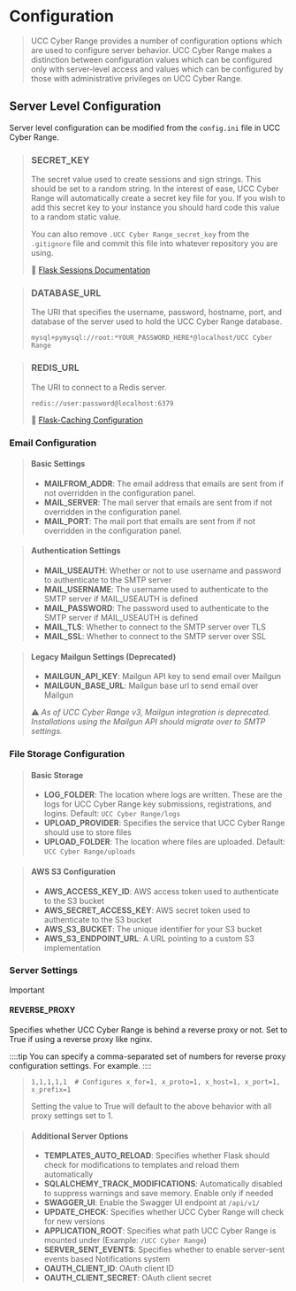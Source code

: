 # Configuration

 
> UCC Cyber Range provides a number of configuration options which are used to configure server behavior. UCC Cyber Range makes a distinction between configuration values which can be configured only with server-level access and values which can be configured by those with administrative privileges on UCC Cyber Range.

## Server Level Configuration
Server level configuration can be modified from the `config.ini` file in UCC Cyber Range.

> ### SECRET_KEY
> The secret value used to create sessions and sign strings. This should be set to a random string. In the interest of ease, UCC Cyber Range will automatically create a secret key file for you. If you wish to add this secret key to your instance you should hard code this value to a random static value.
>
> You can also remove `.UCC Cyber Range_secret_key` from the `.gitignore` file and commit this file into whatever repository you are using.
>
> 🔗 [Flask Sessions Documentation](http://flask.pocoo.org/docs/latest/quickstart/#sessions)


> ### DATABASE_URL
> The URI that specifies the username, password, hostname, port, and database of the server used to hold the UCC Cyber Range database.
>
> ```
> mysql+pymysql://root:*YOUR_PASSWORD_HERE*@localhost/UCC Cyber Range
> ```


> ### REDIS_URL
> The URI to connect to a Redis server.
>
> ```
> redis://user:password@localhost:6379
> ```
>
> 🔗 [Flask-Caching Configuration](http://pythonhosted.org/Flask-Caching/#configuring-flask-caching)

### Email Configuration


> #### Basic Settings
> * **MAILFROM_ADDR**: The email address that emails are sent from if not overridden in the configuration panel.
> * **MAIL_SERVER**: The mail server that emails are sent from if not overridden in the configuration panel.
> * **MAIL_PORT**: The mail port that emails are sent from if not overridden in the configuration panel.

> #### Authentication Settings
> * **MAIL_USEAUTH**: Whether or not to use username and password to authenticate to the SMTP server
> * **MAIL_USERNAME**: The username used to authenticate to the SMTP server if MAIL_USEAUTH is defined
> * **MAIL_PASSWORD**: The password used to authenticate to the SMTP server if MAIL_USEAUTH is defined
> * **MAIL_TLS**: Whether to connect to the SMTP server over TLS
> * **MAIL_SSL**: Whether to connect to the SMTP server over SSL

> #### Legacy Mailgun Settings (Deprecated)
> * **MAILGUN_API_KEY**: Mailgun API key to send email over Mailgun
> * **MAILGUN_BASE_URL**: Mailgun base url to send email over Mailgun
>
> ⚠️ *As of UCC Cyber Range v3, Mailgun integration is deprecated. Installations using the Mailgun API should migrate over to SMTP settings.*

### File Storage Configuration


> #### Basic Storage
> * **LOG_FOLDER**: The location where logs are written. These are the logs for UCC Cyber Range key submissions, registrations, and logins. Default: `UCC Cyber Range/logs`
> * **UPLOAD_PROVIDER**: Specifies the service that UCC Cyber Range should use to store files
> * **UPLOAD_FOLDER**: The location where files are uploaded. Default: `UCC Cyber Range/uploads`

> #### AWS S3 Configuration
> * **AWS_ACCESS_KEY_ID**: AWS access token used to authenticate to the S3 bucket
> * **AWS_SECRET_ACCESS_KEY**: AWS secret token used to authenticate to the S3 bucket
> * **AWS_S3_BUCKET**: The unique identifier for your S3 bucket
> * **AWS_S3_ENDPOINT_URL**: A URL pointing to a custom S3 implementation

### Server Settings

> [!IMPORTANT]
> #### REVERSE_PROXY
> Specifies whether UCC Cyber Range is behind a reverse proxy or not. Set to True if using a reverse proxy like nginx.
>
::::tip
 You can specify a comma-separated set of numbers for reverse proxy configuration settings. For example.
 ::::
> ```
> 1,1,1,1,1  # Configures x_for=1, x_proto=1, x_host=1, x_port=1, x_prefix=1
> ```
> Setting the value to True will default to the above behavior with all proxy settings set to 1.


> #### Additional Server Options
> * **TEMPLATES_AUTO_RELOAD**: Specifies whether Flask should check for modifications to templates and reload them automatically
> * **SQLALCHEMY_TRACK_MODIFICATIONS**: Automatically disabled to suppress warnings and save memory. Enable only if needed
> * **SWAGGER_UI**: Enable the Swagger UI endpoint at `/api/v1/`
> * **UPDATE_CHECK**: Specifies whether UCC Cyber Range will check for new versions
> * **APPLICATION_ROOT**: Specifies what path UCC Cyber Range is mounted under (Example: `/UCC Cyber Range`)
> * **SERVER_SENT_EVENTS**: Specifies whether to enable server-sent events based Notifications system
> * **OAUTH_CLIENT_ID**: OAuth client ID
> * **OAUTH_CLIENT_SECRET**: OAuth client secret

